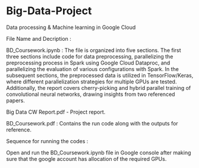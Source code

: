 # Big-Data-Project
Data processing &amp; Machine learning in Google Cloud

File Name and Decription :

BD_Coursework.ipynb : The file is organized into five sections. The first three sections include code for data preprocessing, parallelizing the preprocessing process in Spark using Google Cloud Dataproc, and parallelizing the evaluation of various configurations with Spark. In the subsequent sections, the preprocessed data is utilized in TensorFlow/Keras, where different parallelization strategies for multiple GPUs are tested. Additionally, the report covers cherry-picking and hybrid parallel training of convolutional neural networks, drawing insights from two referenced papers.

Big Data CW Report.pdf - Project report.

BD_Coursework.pdf : Contains the run code along with the outputs for reference.

Sequence for running the codes :

Open and run the BD_Coursework.ipynb file in Google console after making sure that the google account has allocation of the required GPUs.
